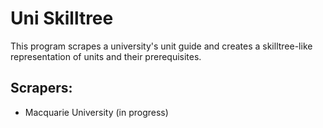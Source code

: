 # Uni Skilltree

This program scrapes a university's unit guide and creates a skilltree-like representation of units and their prerequisites.

## Scrapers:

 * Macquarie University (in progress)
